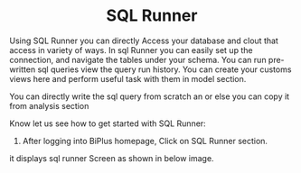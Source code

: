 
<center><h1>SQL Runner </h1></center>

Using SQL Runner you can directly Access your database and clout that access in variety of ways. In sql Runner you can easily set up the connection, and navigate the tables under your schema. You can run pre-written sql queries view the query run history. You can create your customs views here and perform useful task with them in model section.  

You can directly write the sql query from scratch an or else you can copy it from analysis section

Know let us see how to get started with SQL Runner:

1. After logging into BiPlus homepage, Click on SQL Runner section.

it displays sql runner Screen as shown in below image.

<!--stackedit_data:
eyJoaXN0b3J5IjpbLTQzNTg4NjA1MCwxMDgwNjQ4NTA1LDg1ND
I0NjQyOCwtMTY0NjUxMTU3OCwtMjMxNjM3MTU5LDY2MjA0NzA4
OCwtNTExNjI1Mzg3XX0=
-->